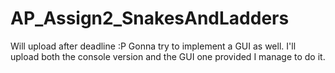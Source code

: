 # AP_Assign2_SnakesAndLadders

Will upload after deadline :P Gonna try to implement a GUI as well. I'll upload both the console version and the GUI one provided I manage to do it.
